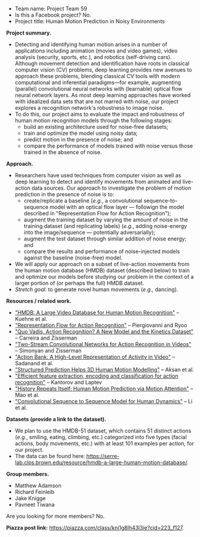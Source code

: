- Team name: Project Team 59
- Is this a Facebook project? No.
- Project title: Human Motion Prediction in Noisy Environments

**Project summary.**
- Detecting and identifying human motion arises in a number of applications
including animation (movies and video games), video analysis (security,
sports, etc.), and robotics (self-driving cars). Although movement detection and
identification have roots in classical computer vision (CV) problems, deep
learning provides new avenues to approach these problems, blending classical CV
tools with modern computational and inferential paradigms—for example,
augmenting (parallel) convolutional neural networks with (learnable) optical 
flow neural network layers. As most deep learning approaches have worked
with idealized data sets that are not marred with noise, our project explores 
a recognition network's robustness to image noise.
- To do this, our project aims to evaluate the impact and robustness of human motion
recognition models through the following stages:
    - build an existing architecture used for noise-free datasets;
    - train and optimize the model using noisy data;
    - predict motion in the presence of noise; and
    - compare the performance of models trained with noise versus those 
    trained in the absence of noise.

**Approach.**
- Researchers have used techniques from computer vision as well as deep learning
to detect and identify movements from animated and live-action data sources. Our
approach to investigate the problem of motion prediction in the presence of
noise is to:
    - create/replicate a baseline (*e.g.*, a convolutional sequence-to-sequence
    model with an optical flow layer — followign the model described in
    "Representation Flow for Action Recognition");
    - augment the training dataset by varying the amount of noise in the training dataset (and replicating labels) (*e.g.*, adding noise-energy into the image/sequence 
    — potentially adversarially); 
    - augment the test dataset through similar addition of noise energy; and
    - compare the results and performance of noise-injected models against the
    baseline (noise-free) model.
- We will apply our approach on a subset of live-action movements from the human
motion database (HMDB) dataset (described below) to train and optimize our
models before studying our problem in the context of a larger portion of (or
perhaps the full) HMDB dataset.
- *Stretch goal:* to generate novel human movements (*e.g.*, dancing).

**Resources / related work.**
+ ["HMDB: A Large Video Database for Human Motion Recognition"](https://serre-lab.clps.brown.edu/wp-content/uploads/2012/08/Kuehne_etal_iccv11.pdf) – Kuehne et al.
+ ["Representation Flow for Action Recognition"](https://arxiv.org/pdf/1810.01455v3.pdf) – Piergiovanni and Ryoo
+ ["Quo Vadis, Action Recognition? A New Model and the Kinetics Dataset"](https://arxiv.org/pdf/1705.07750v3.pdf) – Carreira and Zisserman
+ ["Two-Stream Convolutional Networks for Action Recognition in Videos"](https://https://arxiv.org/pdf/1406.2199.pdf) – Simonyan and Zisserman
+ ["Action Bank: A High-Level Representation of Activity in Video"](https://cse.buffalo.edu/~jcorso/pubs/jcorso_CVPR2012_actionbank.pdf) – Sadanand et al.
+ ["Structured Prediction Helps 3D Human Motion Modelling"](https://arxiv.org/pdf/1910.09070.pdf) – Aksan et al.
+ ["Efficient feature extraction, encoding and classification for action recognition"](https://www.di.ens.fr/willow/pdfscurrent/kantorov14cvpr.pdf) – Kantorov and Laptev
+ ["History Repeats Itself: Human Motion Prediction via Motion Attention"](https://paperswithcode.com/paper/history-repeats-itself-human-motion) – Mao et al.
+ ["Convolutional Sequence to Sequence Model for Human Dynamics"](https://arxiv.org/pdf/1805.00655.pdf) – Li et al.

**Datasets (provide a link to the dataset).**
- We plan to use the HMDB-51 dataset, which contains 51 distinct actions
(*e.g.*, smiling, eating, climbing, etc.) categorized into five types (facial
actions, body movements, etc.) with at least 101 examples per action, for our
project.
- The data can be found here:
<https://serre-lab.clps.brown.edu/resource/hmdb-a-large-human-motion-database/>.

**Group members.**
- Matthew Adamson
- Richard Feinleib
- Jake Knigge
- Pavneet Tiwana

Are you looking for more members? No.

**Piazza post link:** <https://piazza.com/class/kni1g8lh43l3ie?cid=223_f127>.
